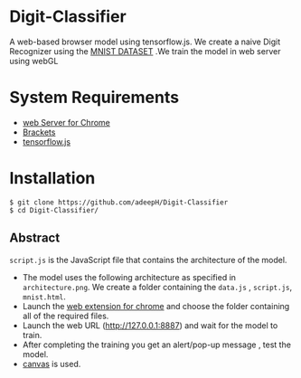 # Digit-Classifier
A web-based browser model using tensorflow.js. 
We create a naive Digit Recognizer using the [MNIST DATASET](http://yann.lecun.com/exdb/mnist/) .We train the model in web server using webGL

# System Requirements
- [web Server for Chrome](https://chrome.google.com/webstore/detail/web-server-for-chrome/ofhbbkphhbklhfoeikjpcbhemlocgigb?hl=en)
- [Brackets](http://brackets.io/)
- [tensorflow.js](https://www.tensorflow.org/js)
# Installation 
    $ git clone https://github.com/adeepH/Digit-Classifier
    $ cd Digit-Classifier/

## Abstract 
`script.js` is the JavaScript file that contains the architecture of the model.
- The model uses the following architecture as specified in  `architecture.png`.
We create a folder containing the `data.js` , `script.js`, `mnist.html`.
- Launch the [web extension for chrome](https://chrome.google.com/webstore/detail/web-server-for-chrome/ofhbbkphhbklhfoeikjpcbhemlocgigb?hl=en) and choose the folder containing all of the required files.
- Launch the web URL (http://127.0.0.1:8887) and wait for the model to train.
- After completing the training you get an alert/pop-up message , test the model.
- [canvas](https://www.w3schools.com/html/html5_canvas.asp) is used.
